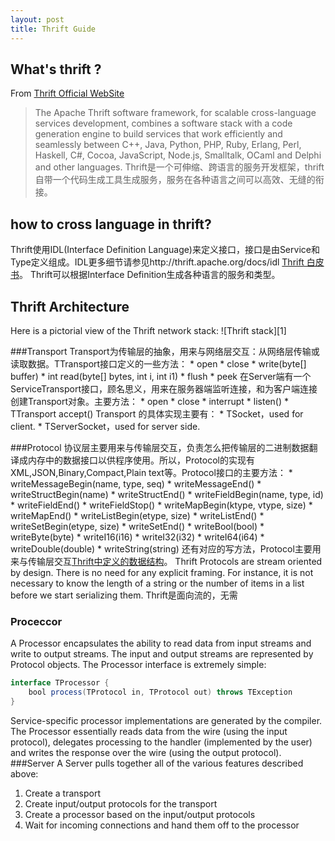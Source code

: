 ```yaml
---
layout: post
title: Thrift Guide
---
```

## What's thrift ?
From [Thrift Official WebSite](http://thrift.apache.org/)

>The Apache Thrift software framework, for scalable cross-language services development, combines a software stack with a code generation engine to build services that work efficiently and seamlessly between C++, Java, Python, PHP, Ruby, Erlang, Perl, Haskell, C#, Cocoa, JavaScript, Node.js, Smalltalk, OCaml and Delphi and other languages.
Thrift是一个可伸缩、跨语言的服务开发框架，thrift自带一个代码生成工具生成服务，服务在各种语言之间可以高效、无缝的衔接。

## how to cross language in thrift?
Thrift使用IDL(Interface Definition Language)来定义接口，接口是由Service和Type定义组成。IDL更多细节请参见http://thrift.apache.org/docs/idl [Thrift 白皮书](http://thrift.apache.org/static/files/thrift-20070401.pdf)。
Thrift可以根据Interface Definition生成各种语言的服务和类型。
## Thrift Architecture
Here is a pictorial view of the Thrift network stack:
![Thrift stack][1]

###Transport
 Transport为传输层的抽象，用来与网络层交互：从网络层传输或读取数据。TTransport接口定义的一些方法：
    * open
    * close
    * write(byte[] buffer)
    * int read(byte[] bytes, int i, int i1)
    * flush
    * peek
在Server端有一个ServiceTransport接口，顾名思义，用来在服务器端监听连接，和为客户端连接创建Transport对象。主要方法：
    * open
    * close
    * interrupt
    * listen()
    * TTransport accept()
Transport 的具体实现主要有：
    * TSocket，used for client.
    * TServerSocket，used for server side.

###Protocol
协议层主要用来与传输层交互，负责怎么把传输层的二进制数据翻译成内存中的数据接口以供程序使用。所以，Protocol的实现有XML,JSON,Binary,Compact,Plain text等。Protocol接口的主要方法：
	* writeMessageBegin(name, type, seq)
    * writeMessageEnd()
    * writeStructBegin(name)
    * writeStructEnd()
    * writeFieldBegin(name, type, id)
    * writeFieldEnd()
    * writeFieldStop()
    * writeMapBegin(ktype, vtype, size)
    * writeMapEnd()
    * writeListBegin(etype, size)
    * writeListEnd()
    * writeSetBegin(etype, size)
    * writeSetEnd()
    * writeBool(bool)
    * writeByte(byte)
    * writeI16(i16)
    * writeI32(i32)
    * writeI64(i64)
    * writeDouble(double)
    * writeString(string)
    还有对应的写方法，Protocol主要用来与传输层交互[Thrift中定义的数据结构](http://thrift.apache.org/docs/types)。
Thrift Protocols are stream oriented by design. There is no need for any explicit framing. For instance, it is not necessary to know the length of a string or the number of items in a list before we start serializing them.
    Thrift是面向流的，无需

### Proceccor
A Processor encapsulates the ability to read data from input streams and write to output streams. The input and output streams are represented by Protocol objects. The Processor interface is extremely simple:
```java
interface TProcessor {
    bool process(TProtocol in, TProtocol out) throws TException
}
```
Service-specific processor implementations are generated by the compiler. The Processor essentially reads data from the wire (using the input protocol), delegates processing to the handler (implemented by the user) and writes the response over the wire (using the output protocol).
###Server
A Server pulls together all of the various features described above:
1. Create a transport
2. Create input/output protocols for the transport
3. Create a processor based on the input/output protocols
4. Wait for incoming connections and hand them off to the processor